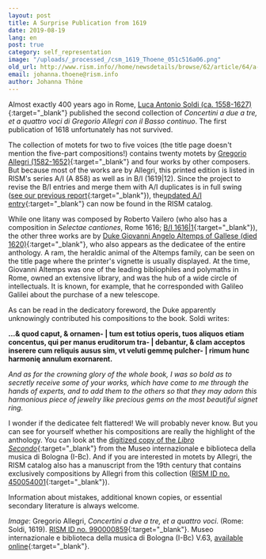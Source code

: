 ```yaml
---
layout: post
title: A Surprise Publication from 1619
date: 2019-08-19
lang: en
post: true
category: self_representation
image: "/uploads/_processed_/csm_1619_Thoene_051c516a06.png"
old_url: http://www.rism.info//home/newsdetails/browse/62/article/64/a-surprise-publication-from-1619.html
email: johanna.thoene@rism.info
author: Johanna Thöne
---
```



Almost exactly 400 years ago in Rome, [Luca Antonio Soldi (ca. 1558-1627)](https://opac.rism.info/metaopac/perma.do?v=rism&q=-1%3d%22ks40010260%22){:target="_blank"} published the second collection of _Concertini a due a tre, et a quattro voci di Gregorio Allegri con il Basso continuo_. The first publication of 1618 unfortunately has not survived.

The collection of motets for two to five voices (the title page doesn't mention the five-part compositions!) contains twenty motets by [Gregorio Allegri (1582-1652)](https://opac.rism.info/search?id=pe28948&View=rism&Language=en){:target="_blank"} and four works by other composers. But because most of the works are by Allegri, this printed edition is listed in RISM's series A/I (A 858) as well as in B/I (1619|12). Since the project to revise the B/I entries and merge them with A/I duplicates is in full swing ([see our previous report](/self_representation/2019/03/28/17thcentury-printed-anthologies-the-first-decade.html){:target="_blank"}), the[updated A/I entry](https://opac.rism.info/search?id=00000990000859&View=rism&Language=en){:target="_blank"} can now be found in the RISM catalog.

While one litany was composed by Roberto Vailero (who also has a composition in _Selectae cantiones_, Rome 1616; [B/I 1616|1](https://opac.rism.info/search?id=993121419&View=rism&Language=en){:target="_blank"}), the other three works are by [Duke Giovanni Angelo Altemps of Gallese (died 1620)](https://opac.rism.info/search?id=pe30050073&View=rism&Language=en){:target="_blank"}, who also appears as the dedicatee of the entire anthology. A ram, the heraldic animal of the Altemps family, can be seen on the title page where the printer's vignette is usually displayed. At the time, Giovanni Altemps was one of the leading bibliophiles and polymaths in Rome, owned an extensive library, and was the hub of a wide circle of intellectuals. It is known, for example, that he corresponded with Galileo Galilei about the purchase of a new telescope.

As can be read in the dedicatory foreword, the Duke apparently unknowingly contributed his compositions to the book. Soldi writes:

**...& quod caput, & ornamen- | tum est totius operis, tuos aliquos etiam concentus, qui per manus eruditorum tra- | debantur, & clam acceptos inserere cum reliquis ausus sim, vt veluti gemmę pulcher- | rimum hunc harmonię annulum exornarent.**

_And as for the crowning glory of the whole book, I was so bold as to secretly receive some of your works, which have come to me through the hands of experts, and to add them to the others so that they may adorn this harmonious piece of jewelry like precious gems on the most beautiful signet ring._


I wonder if the dedicatee felt flattered! We will probably never know. But you can see for yourself whether his compositions are really the highlight of the anthology. You can look at the [digitized copy of the _Libro Secondo_](http://www.bibliotecamusica.it/cmbm/viewschedatwbca.asp?path=/cmbm/images/ripro/gaspari/_V/V063/){:target="_blank"} from the Museo internazionale e biblioteca della musica di Bologna (I-Bc). And if you are interested in motets by Allegri, the RISM catalog also has a manuscript from the 19th century that contains exclusively compositions by Allegri from this collection ([RISM ID no. 450054001](https://opac.rism.info/search?id=450054001&View=rism&Language=en){:target="_blank"}).

Information about mistakes, additional known copies, or essential secondary literature is always welcome.


_Image_: Gregorio Allegri, _Concertini a dve a tre, et a quattro voci_. (Rome: Soldi, 1619). [RISM ID no. 990000859](https://opac.rism.info/search?id=00000990000859&View=rism&Language=en){:target="_blank"}. Museo internazionale e biblioteca della musica di Bologna (I-Bc) V.63, [available online](http://www.bibliotecamusica.it/cmbm/viewschedatwbca.asp?path=/cmbm/images/ripro/gaspari/_V/V063/){:target="_blank"}.



<script type="text/javascript">var switchTo5x=true;</script><script type="text/javascript" src="http://w.sharethis.com/button/buttons.js"></script><script type="text/javascript">stLight.options({publisher: "9b601438-1ce1-49d8-bfd7-9cff5df54c17", doNotHash: false, doNotCopy: false, hashAddressBar: false});</script>